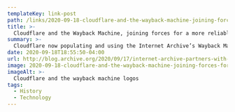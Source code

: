 ```yaml
---
templateKey: link-post
path: /links/2020-09-18-cloudflare-and-the-wayback-machine-joining-forces-for-a-more-reliable-web
title: >-
  Cloudflare and the Wayback Machine, joining forces for a more reliable Web
summary: >-
  Cloudflare now populating and using the Internet Archive’s Wayback Machine in its content distribution network application Cloudflare and the Internet Archive are now working together to help make the web more reliable.
date: 2020-09-18T18:55:50-04:00
url: http://blog.archive.org/2020/09/17/internet-archive-partners-with-cloudflare-to-help-make-the-web-more-useful-and-reliable/
image: 2020-09-18-cloudflare-and-the-wayback-machine-joining-forces-for-a-more-reliable-web.jpeg
imageAlt: >-
  Cloudflare and the wayback machine logos
tags:
  - History
  - Technology
---
```

